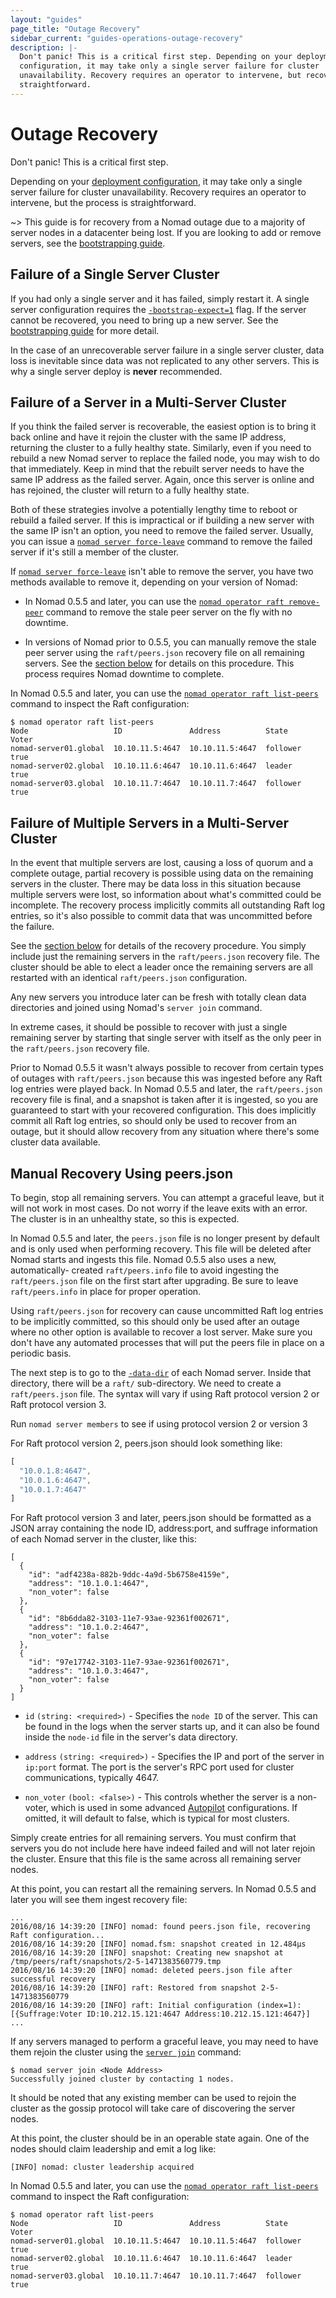 ```yaml
---
layout: "guides"
page_title: "Outage Recovery"
sidebar_current: "guides-operations-outage-recovery"
description: |-
  Don't panic! This is a critical first step. Depending on your deployment
  configuration, it may take only a single server failure for cluster
  unavailability. Recovery requires an operator to intervene, but recovery is
  straightforward.
---
```


# Outage Recovery

Don't panic! This is a critical first step.

Depending on your
[deployment configuration](/docs/internals/consensus.html#deployment_table), it
may take only a single server failure for cluster unavailability. Recovery
requires an operator to intervene, but the process is straightforward.

~> This guide is for recovery from a Nomad outage due to a majority of server
nodes in a datacenter being lost. If you are looking to add or remove servers,
see the [bootstrapping guide](/guides/operations/cluster/bootstrapping.html).

## Failure of a Single Server Cluster

If you had only a single server and it has failed, simply restart it. A
single server configuration requires the
[`-bootstrap-expect=1`](/docs/configuration/server.html#bootstrap_expect)
flag. If the server cannot be recovered, you need to bring up a new
server. See the [bootstrapping guide](/guides/operations/cluster/bootstrapping.html)
for more detail.

In the case of an unrecoverable server failure in a single server cluster, data
loss is inevitable since data was not replicated to any other servers. This is
why a single server deploy is **never** recommended.

## Failure of a Server in a Multi-Server Cluster

If you think the failed server is recoverable, the easiest option is to bring
it back online and have it rejoin the cluster with the same IP address, returning
the cluster to a fully healthy state. Similarly, even if you need to rebuild a
new Nomad server to replace the failed node, you may wish to do that immediately.
Keep in mind that the rebuilt server needs to have the same IP address as the failed
server. Again, once this server is online and has rejoined, the cluster will return
to a fully healthy state.

Both of these strategies involve a potentially lengthy time to reboot or rebuild
a failed server. If this is impractical or if building a new server with the same
IP isn't an option, you need to remove the failed server. Usually, you can issue
a [`nomad server force-leave`](/docs/commands/server/force-leave.html) command
to remove the failed server if it's still a member of the cluster.

If [`nomad server force-leave`](/docs/commands/server/force-leave.html) isn't
able to remove the server, you have two methods available to remove it,
depending on your version of Nomad:

* In Nomad 0.5.5 and later, you can use the [`nomad operator raft
  remove-peer`](/docs/commands/operator/raft-remove-peer.html) command to remove
  the stale peer server on the fly with no downtime.

* In versions of Nomad prior to 0.5.5, you can manually remove the stale peer
  server using the `raft/peers.json` recovery file on all remaining servers. See
  the [section below](#manual-recovery-using-peers-json) for details on this
  procedure. This process requires Nomad downtime to complete.

In Nomad 0.5.5 and later, you can use the [`nomad operator raft
list-peers`](/docs/commands/operator/raft-list-peers.html) command to inspect
the Raft configuration:

```
$ nomad operator raft list-peers
Node                   ID               Address          State     Voter
nomad-server01.global  10.10.11.5:4647  10.10.11.5:4647  follower  true
nomad-server02.global  10.10.11.6:4647  10.10.11.6:4647  leader    true
nomad-server03.global  10.10.11.7:4647  10.10.11.7:4647  follower  true
```

## Failure of Multiple Servers in a Multi-Server Cluster

In the event that multiple servers are lost, causing a loss of quorum and a
complete outage, partial recovery is possible using data on the remaining
servers in the cluster. There may be data loss in this situation because multiple
servers were lost, so information about what's committed could be incomplete.
The recovery process implicitly commits all outstanding Raft log entries, so
it's also possible to commit data that was uncommitted before the failure.

See the [section below](#manual-recovery-using-peers-json) for details of the
recovery procedure. You simply include just the remaining servers in the
`raft/peers.json` recovery file.  The cluster should be able to elect a leader
once the remaining servers are all restarted with an identical `raft/peers.json`
configuration.

Any new servers you introduce later can be fresh with totally clean data directories
and joined using Nomad's `server join` command.

In extreme cases, it should be possible to recover with just a single remaining
server by starting that single server with itself as the only peer in the
`raft/peers.json` recovery file.

Prior to Nomad 0.5.5 it wasn't always possible to recover from certain
types of outages with `raft/peers.json` because this was ingested before any Raft
log entries were played back. In Nomad 0.5.5 and later, the `raft/peers.json`
recovery file is final, and a snapshot is taken after it is ingested, so you are
guaranteed to start with your recovered configuration. This does implicitly commit
all Raft log entries, so should only be used to recover from an outage, but it
should allow recovery from any situation where there's some cluster data available.

## Manual Recovery Using peers.json

To begin, stop all remaining servers. You can attempt a graceful leave,
but it will not work in most cases. Do not worry if the leave exits with an
error. The cluster is in an unhealthy state, so this is expected.

In Nomad 0.5.5 and later, the `peers.json` file is no longer present
by default and is only used when performing recovery. This file will be deleted
after Nomad starts and ingests this file. Nomad 0.5.5 also uses a new, automatically-
created `raft/peers.info` file to avoid ingesting the `raft/peers.json` file on the
first start after upgrading. Be sure to leave `raft/peers.info` in place for proper
operation.

Using `raft/peers.json` for recovery can cause uncommitted Raft log entries to be
implicitly committed, so this should only be used after an outage where no
other option is available to recover a lost server. Make sure you don't have
any automated processes that will put the peers file in place on a
periodic basis.

The next step is to go to the
[`-data-dir`](/docs/configuration/index.html#data_dir) of each Nomad
server. Inside that directory, there will be a `raft/` sub-directory. We need to
create a `raft/peers.json` file. The syntax will vary if using Raft protocol version 2 or Raft protocol version 3. 

Run `nomad server members` to see if using protocol version 2 or version 3

For Raft protocol version 2, peers.json should look something like: 

```javascript
[
  "10.0.1.8:4647",
  "10.0.1.6:4647",
  "10.0.1.7:4647"
]
```

For Raft protocol version 3 and later, peers.json should be formatted as a JSON
array containing the node ID, address:port, and suffrage information of each
Nomad server in the cluster, like this:

```
[
  {
    "id": "adf4238a-882b-9ddc-4a9d-5b6758e4159e",
    "address": "10.1.0.1:4647",
    "non_voter": false
  },
  {
    "id": "8b6dda82-3103-11e7-93ae-92361f002671",
    "address": "10.1.0.2:4647",
    "non_voter": false
  },
  {
    "id": "97e17742-3103-11e7-93ae-92361f002671",
    "address": "10.1.0.3:4647",
    "non_voter": false
  }
]
```

- `id` `(string: <required>)` - Specifies the `node ID`
  of the server. This can be found in the logs when the server starts up,
  and it can also be found inside the `node-id` file in the server's data directory.

- `address` `(string: <required>)` - Specifies the IP and port of the server in `ip:port` format. The port is the
  server's RPC port used for cluster communications, typically 4647.

- `non_voter` `(bool: <false>)` - This controls whether the server is a non-voter, which is used
  in some advanced [Autopilot](/guides/operations/autopilot.html) configurations. If omitted, it will
  default to false, which is typical for most clusters.



Simply create entries for all remaining servers. You must confirm
that servers you do not include here have indeed failed and will not later
rejoin the cluster. Ensure that this file is the same across all remaining
server nodes.

At this point, you can restart all the remaining servers. In Nomad 0.5.5 and
later you will see them ingest recovery file:

```text
...
2016/08/16 14:39:20 [INFO] nomad: found peers.json file, recovering Raft configuration...
2016/08/16 14:39:20 [INFO] nomad.fsm: snapshot created in 12.484µs
2016/08/16 14:39:20 [INFO] snapshot: Creating new snapshot at /tmp/peers/raft/snapshots/2-5-1471383560779.tmp
2016/08/16 14:39:20 [INFO] nomad: deleted peers.json file after successful recovery
2016/08/16 14:39:20 [INFO] raft: Restored from snapshot 2-5-1471383560779
2016/08/16 14:39:20 [INFO] raft: Initial configuration (index=1): [{Suffrage:Voter ID:10.212.15.121:4647 Address:10.212.15.121:4647}]
...
```

If any servers managed to perform a graceful leave, you may need to have them
rejoin the cluster using the [`server join`](/docs/commands/server/join.html) command:

```text
$ nomad server join <Node Address>
Successfully joined cluster by contacting 1 nodes.
```

It should be noted that any existing member can be used to rejoin the cluster
as the gossip protocol will take care of discovering the server nodes.

At this point, the cluster should be in an operable state again. One of the
nodes should claim leadership and emit a log like:

```text
[INFO] nomad: cluster leadership acquired
```

In Nomad 0.5.5 and later, you can use the [`nomad operator raft
list-peers`](/docs/commands/operator/raft-list-peers.html) command to inspect
the Raft configuration:

```
$ nomad operator raft list-peers
Node                   ID               Address          State     Voter
nomad-server01.global  10.10.11.5:4647  10.10.11.5:4647  follower  true
nomad-server02.global  10.10.11.6:4647  10.10.11.6:4647  leader    true
nomad-server03.global  10.10.11.7:4647  10.10.11.7:4647  follower  true
```
